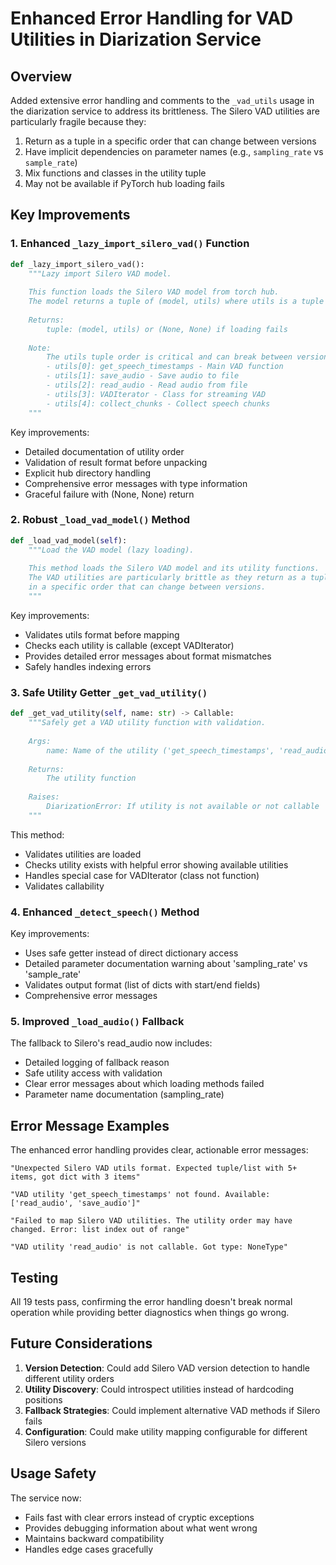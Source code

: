 # Enhanced Error Handling for VAD Utilities in Diarization Service

## Overview

Added extensive error handling and comments to the `_vad_utils` usage in the diarization service to address its brittleness. The Silero VAD utilities are particularly fragile because they:

1. Return as a tuple in a specific order that can change between versions
2. Have implicit dependencies on parameter names (e.g., `sampling_rate` vs `sample_rate`)
3. Mix functions and classes in the utility tuple
4. May not be available if PyTorch hub loading fails

## Key Improvements

### 1. Enhanced `_lazy_import_silero_vad()` Function

```python
def _lazy_import_silero_vad():
    """Lazy import Silero VAD model.
    
    This function loads the Silero VAD model from torch hub.
    The model returns a tuple of (model, utils) where utils is a tuple of functions.
    
    Returns:
        tuple: (model, utils) or (None, None) if loading fails
        
    Note:
        The utils tuple order is critical and can break between versions:
        - utils[0]: get_speech_timestamps - Main VAD function
        - utils[1]: save_audio - Save audio to file
        - utils[2]: read_audio - Read audio from file  
        - utils[3]: VADIterator - Class for streaming VAD
        - utils[4]: collect_chunks - Collect speech chunks
    """
```

Key improvements:
- Detailed documentation of utility order
- Validation of result format before unpacking
- Explicit hub directory handling
- Comprehensive error messages with type information
- Graceful failure with (None, None) return

### 2. Robust `_load_vad_model()` Method

```python
def _load_vad_model(self):
    """Load the VAD model (lazy loading).
    
    This method loads the Silero VAD model and its utility functions.
    The VAD utilities are particularly brittle as they return as a tuple
    in a specific order that can change between versions.
    """
```

Key improvements:
- Validates utils format before mapping
- Checks each utility is callable (except VADIterator)
- Provides detailed error messages about format mismatches
- Safely handles indexing errors

### 3. Safe Utility Getter `_get_vad_utility()`

```python
def _get_vad_utility(self, name: str) -> Callable:
    """Safely get a VAD utility function with validation.
    
    Args:
        name: Name of the utility ('get_speech_timestamps', 'read_audio', etc.)
        
    Returns:
        The utility function
        
    Raises:
        DiarizationError: If utility is not available or not callable
    """
```

This method:
- Validates utilities are loaded
- Checks utility exists with helpful error showing available utilities
- Handles special case for VADIterator (class not function)
- Validates callability

### 4. Enhanced `_detect_speech()` Method

Key improvements:
- Uses safe getter instead of direct dictionary access
- Detailed parameter documentation warning about 'sampling_rate' vs 'sample_rate'
- Validates output format (list of dicts with start/end fields)
- Comprehensive error messages

### 5. Improved `_load_audio()` Fallback

The fallback to Silero's read_audio now includes:
- Detailed logging of fallback reason
- Safe utility access with validation
- Clear error messages about which loading methods failed
- Parameter name documentation (sampling_rate)

## Error Message Examples

The enhanced error handling provides clear, actionable error messages:

```
"Unexpected Silero VAD utils format. Expected tuple/list with 5+ items, got dict with 3 items"

"VAD utility 'get_speech_timestamps' not found. Available: ['read_audio', 'save_audio']"

"Failed to map Silero VAD utilities. The utility order may have changed. Error: list index out of range"

"VAD utility 'read_audio' is not callable. Got type: NoneType"
```

## Testing

All 19 tests pass, confirming the error handling doesn't break normal operation while providing better diagnostics when things go wrong.

## Future Considerations

1. **Version Detection**: Could add Silero VAD version detection to handle different utility orders
2. **Utility Discovery**: Could introspect utilities instead of hardcoding positions
3. **Fallback Strategies**: Could implement alternative VAD methods if Silero fails
4. **Configuration**: Could make utility mapping configurable for different Silero versions

## Usage Safety

The service now:
- Fails fast with clear errors instead of cryptic exceptions
- Provides debugging information about what went wrong
- Maintains backward compatibility
- Handles edge cases gracefully
